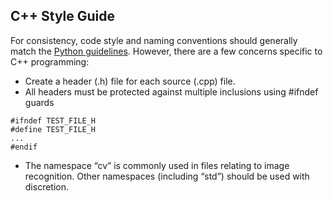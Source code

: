 ## C++ Style Guide

For consistency, code style and naming conventions should generally match the [Python guidelines](https://github.com/Uvic-Robotics-Club/Administrative/code_standards/python_standards.md). However, there are a few concerns specific to C++ programming:
 - Create a header (.h) file for each source (.cpp) file.
 - All headers must be protected against multiple inclusions using #ifndef guards
 
```
#ifndef TEST_FILE_H
#define TEST_FILE_H
...
#endif
```

 - The namespace “cv” is commonly used in files relating to image recognition. Other namespaces (including “std”) should be used with discretion.

